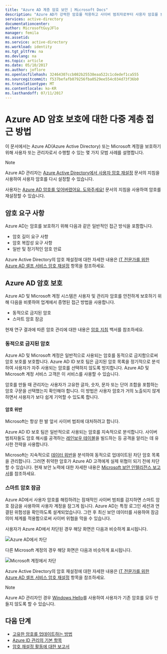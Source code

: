 ```yaml
---
title: "Azure AD 계층 암호 보안 | Microsoft Docs"
description: "Azure AD가 강력한 암호를 적용하고 사이버 범죄자로부터 사용자 암호를 보호하는 방법을 설명합니다."
services: active-directory
documentationcenter: 
author: MicrosoftGuyJFlo
manager: femila
ms.assetid: 
ms.service: active-directory
ms.workload: identity
ms.tgt_pltfrm: na
ms.devlang: na
ms.topic: article
ms.date: 05/10/2017
ms.author: joflore
ms.openlocfilehash: 32464307ccb082b25538eaa522c1cdedef1ca555
ms.sourcegitcommit: f537befafb079256fba0529ee554c034d73f36b0
ms.translationtype: MT
ms.contentlocale: ko-KR
ms.lasthandoff: 07/11/2017
---
```

# <a name="a-multi-tiered-approach-to-azure-ad-password-security"></a>Azure AD 암호 보호에 대한 다중 계층 접근 방법

이 문서에서는 Azure AD(Azure Active Directory) 또는 Microsoft 계정을 보호하기 위해 사용자 또는 관리자로서 수행할 수 있는 몇 가지 모범 사례를 설명합니다.

 > [!NOTE]
 > Azure AD 관리자는 [Azure Active Directory에서 사용자 암호 재설정](active-directory-users-reset-password-azure-portal.md) 문서의 지침을 사용하여 사용자 암호를 다시 설정할 수 있습니다.
 >
 > 사용자는 [Azure AD 암호를 잊어버렸어요. 도와주세요!](active-directory-passwords-update-your-own-password.md) 문서의 지침을 사용하여 암호를 재설정할 수 있습니다.
 >

## <a name="password-requirements"></a>암호 요구 사항

Azure AD는 암호를 보호하기 위해 다음과 같은 일반적인 접근 방식을 포함합니다.

* 암호 길이 요구 사항
* 암호 복잡성 요구 사항
* 일반 및 정기적인 암호 만료

Azure Active Directory의 암호 재설정에 대한 자세한 내용은 [IT 전문가를 위한 Azure AD 셀프 서비스 암호 재설정](active-directory-passwords.md) 항목을 참조하세요.

## <a name="azure-ad-password-protections"></a>Azure AD 암호 보호

Azure AD 및 Microsoft 계정 시스템은 사용자 및 관리자 암호를 안전하게 보호하기 위해 다음을 비롯하여 업계에서 증명된 접근 방법을 사용합니다.

* 동적으로 금지된 암호
* 스마트 암호 잠금

현재 연구 결과에 따른 암호 관리에 대한 내용은 [암호 지침](http://aka.ms/passwordguidance) 백서를 참조하세요.

### <a name="dynamically-banned-passwords"></a>동적으로 금지된 암호

Azure AD 및 Microsoft 계정은 일반적으로 사용되는 암호를 동적으로 금지함으로써 암호 보호를 보호합니다. Azure AD ID 보호 팀은 금지된 암호 목록을 정기적으로 분석하여 사용자가 자주 사용되는 암호를 선택하지 않도록 방지합니다. Azure AD 및 Microsoft 계정 서비스 고객은 이 서비스를 사용할 수 있습니다.

암호를 만들 때 관리자는 사용자가 고유한 글자, 숫자, 문자 또는 단어 조합을 포함하는 암호 구문을 선택했는지 확인해야 합니다. 이 방법은 사용자 암호가 거의 노출되지 않게 하면서 사용자가 보다 쉽게 기억할 수 있도록 합니다.

#### <a name="password-breaches"></a>암호 위반

Microsoft는 항상 한 발 앞서 사이버 범죄에 대처하려고 합니다.

Azure AD ID 보호 팀은 일반적으로 사용되는 암호를 지속적으로 분석합니다. 사이버 범죄자들도 암호 해시를 공격하는 [레인보우 테이블](https://en.wikipedia.org/wiki/Rainbow_table)을 빌드하는 등 공격을 알리는 데 유사한 전략을 사용합니다.

Microsoft는 지속적으로 [데이터 위반](https://www.privacyrights.org/data-breaches)을 분석하여 동적으로 업데이트된 차단 암호 목록을 관리합니다. 그러면 취약한 암호가 Azure AD 고객에게 실제 위협이 되기 전에 차단할 수 있습니다. 현재 보안 노력에 대한 자세한 내용은 [Microsoft 보안 인텔리전스 보고서](https://www.microsoft.com/security/sir/default.aspx)를 참조하세요.

### <a name="smart-password-lockout"></a>스마트 암호 잠금

Azure AD에서 사용자 암호를 해킹하려는 잠재적인 사이버 범죄를 감지하면 스마트 암호 잠금을 사용하여 사용자 계정을 잠그게 됩니다. Azure AD는 특정 로그인 세션과 연결된 위험성을 확인하도록 설계되었습니다. 그런 후 최신 보안 데이터를 사용하여 잠금 의미 체계를 적용함으로써 사이버 위협을 막을 수 있습니다.

사용자가 Azure AD에서 차단된 경우 해당 화면은 다음과 비슷하게 표시됩니다.

  ![Azure AD에서 차단](./media/active-directory-secure-passwords/locked-out-azuread.png)

다른 Microsoft 계정의 경우 해당 화면은 다음과 비슷하게 표시됩니다.

  ![Microsoft 계정에서 차단](./media/active-directory-secure-passwords/locked-out-ms-accounts.png)

Azure Active Directory의 암호 재설정에 대한 자세한 내용은 [IT 전문가를 위한 Azure AD 셀프 서비스 암호 재설정](active-directory-passwords.md) 항목을 참조하세요.

  >[!NOTE]
  >Azure AD 관리자인 경우 [Windows Hello](https://www.microsoft.com/windows/windows-hello)를 사용하여 사용자가 기존 암호를 모두 만들지 않도록 할 수 있습니다.
  >

## <a name="next-steps"></a>다음 단계

* [고유한 암호를 업데이트하는 방법](active-directory-passwords-update-your-own-password.md)
* [Azure ID 관리의 기본 항목](fundamentals-identity.md)
* [암호 재설정 활동에 대한 보고서](active-directory-passwords-reporting.md)


